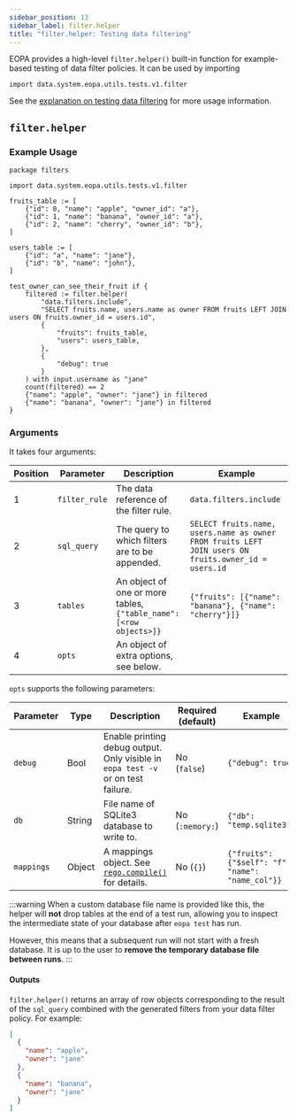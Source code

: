 ```yaml
---
sidebar_position: 13
sidebar_label: filter.helper
title: "filter.helper: Testing data filtering"
---
```



EOPA provides a high-level `filter.helper()` built-in function for example-based testing of data filter policies. It can be used by importing

```rego
import data.system.eopa.utils.tests.v1.filter
```

See the [explanation on testing data filtering](/apps/data/explanation/testing) for more usage information.


## `filter.helper`


### Example Usage

```rego
package filters

import data.system.eopa.utils.tests.v1.filter

fruits_table := [
	{"id": 0, "name": "apple", "owner_id": "a"},
	{"id": 1, "name": "banana", "owner_id": "a"},
	{"id": 2, "name": "cherry", "owner_id": "b"},
]

users_table := [
	{"id": "a", "name": "jane"},
	{"id": "b", "name": "john"},
]

test_owner_can_see_their_fruit if {
	filtered := filter.helper(
		"data.filters.include",
		"SELECT fruits.name, users.name as owner FROM fruits LEFT JOIN users ON fruits.owner_id = users.id",
		{
			"fruits": fruits_table,
			"users": users_table,
		},
		{
			"debug": true
		}
	) with input.username as "jane"
	count(filtered) == 2
	{"name": "apple", "owner": "jane"} in filtered
	{"name": "banana", "owner": "jane"} in filtered
}
```


### Arguments

It takes four arguments:

Position | Parameter | Description | Example
---|---|---|---
1 | `filter_rule` | The data reference of the filter rule. | `data.filters.include`
2 | `sql_query` | The query to which filters are to be appended. | `SELECT fruits.name, users.name as owner FROM fruits LEFT JOIN users ON fruits.owner_id = users.id`
3 | `tables` | An object of one or more tables, `{"table_name": [<row objects>]}`| `{"fruits": [{"name": "banana"}, {"name": "cherry"}]}`
4 | `opts` | An object of extra options, see below. |

`opts` supports the following parameters:

Parameter | Type | Description | Required (default) | Example
---|---|---|---|---
`debug` | Bool | Enable printing debug output. Only visible in `eopa test -v` or on test failure. | No (`false`) | `{"debug": true}`
`db` | String | File name of SQLite3 database to write to. | No (`:memory:`) | `{"db": "temp.sqlite3"}`
`mappings` | Object | A mappings object. See [`rego.compile()`](./rego-compile#mappings) for details. | No (`{}`)| `{"fruits": {"$self": "f", "name": "name_col"}}`

:::warning
When a custom database file name is provided like this, the helper will **not** drop tables at the end of a test run,
allowing you to inspect the intermediate state of your database after `eopa test` has run.

However, this means that a subsequent run will not start with a fresh database.
It is up to the user to **remove the temporary database file between runs**.
:::


#### Outputs

`filter.helper()` returns an array of row objects corresponding to the result of the `sql_query` combined with the generated filters from your data filter policy.
For example:

```json
[
  {
    "name": "apple",
    "owner": "jane"
  },
  {
    "name": "banana",
    "owner": "jane"
  }
]
```
